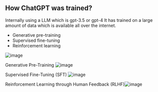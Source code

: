 ## How ChatGPT was trained?
Internally using a LLM which is gpt-3.5 or gpt-4
It has trained on a large amount of data which is available all over the internet.

* Generative pre-training
* Supervised fine-tuning
* Reinforcement learning

![image](https://github.com/LetsDoIt298/GenAI/assets/90137904/d318ea06-5401-4bab-a7fa-5cdadb3056a9)

Generative Pre-Training
![image](https://github.com/LetsDoIt298/GenAI/assets/90137904/84375104-46f4-4c6e-8e19-8a20523b59b6)

Supervised Fine-Tuning (SFT)
![image](https://github.com/LetsDoIt298/GenAI/assets/90137904/4a452244-a396-47ff-b5d5-1d2a671792fa)

Reinforcement Learning through Human Feedback (RLHF)![image](https://github.com/LetsDoIt298/GenAI/assets/90137904/cca81a7d-346a-44d3-99e4-7c247f66e783)







